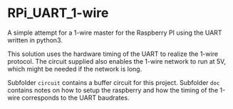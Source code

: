 RPi_UART_1-wire
===============

A simple attempt for a 1-wire master for the Raspberry PI using the UART
written in python3.

This solution uses the hardware timing of the UART to realize the 1-wire
protocol. The circuit supplied also enables the 1-wire network to run at 5V,
which might be needed if the network is long.

Subfolder `circuit` contains a buffer circuit for this project. Subfolder `doc`
contains notes on how to setup the raspberry and how the timing of the 1-wire
corresponds to the UART baudrates.

